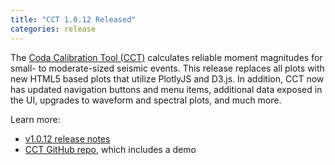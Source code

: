 ```yaml
---
title: "CCT 1.0.12 Released"
categories: release
---
```


The [Coda Calibration Tool (CCT)](https://github.com/LLNL/coda-calibration-tool) calculates reliable moment magnitudes for small- to moderate-sized seismic events. This release replaces all plots with new HTML5 based plots that utilize PlotlyJS and D3.js. In addition, CCT now has updated navigation buttons and menu items, additional data exposed in the UI, upgrades to waveform and spectral plots, and much more.

Learn more:
- [v1.0.12 release notes](https://github.com/LLNL/coda-calibration-tool/releases/tag/1.0.12)
- [CCT GitHub repo](https://github.com/LLNL/coda-calibration-tool), which includes a demo
